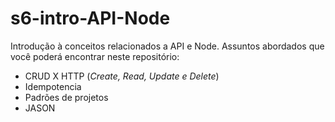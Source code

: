 # s6-intro-API-Node

Introdução à conceitos relacionados a API e Node. Assuntos abordados que você poderá encontrar neste repositório: <br>

- CRUD X HTTP (*Create, Read, Update e Delete*)
- Idempotencia
- Padrões de projetos
- JASON
